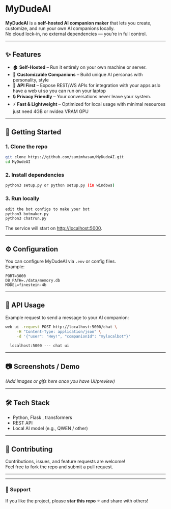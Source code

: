#  MyDudeAI

**MyDudeAI** is a **self-hosted AI companion maker** that lets you create, customize, and run your own AI companions locally.  
No cloud lock-in, no external dependencies — you’re in full control.  

---

## ✨ Features

- 🏠 **Self-Hosted** – Run it entirely on your own machine or server.  
- 🎨 **Customizable Companions** – Build unique AI personas with personality, style  
- 🔌 **API First** – Expose REST/WS APIs for integration with your apps aslo have a web ui so you can run on your laptop 
- 🔒 **Privacy Friendly** – Your conversations never leave your system.  
- ⚡ **Fast & Lightweight** – Optimized for local usage with minimal resources just need 4GB or nvidea VRAM GPU  

---

## 🚀 Getting Started

### 1. Clone the repo
```bash
git clone https://github.com/sumimhasan/MyDudeAI.git
cd MyDudeAI
```

### 2. Install dependencies
```bash
python3 setup.py or python setup.py (in windows)
```

### 3. Run locally
```bash
edit the bot configs to make your bot 
python3 botmaker.py
python3 chatrun.py
```

The service will start on [http://localhost:5000](http://localhost:5000).  

---

## ⚙️ Configuration

You can configure MyDudeAI via `.env` or config files.  
Example:
```env
PORT=3000
DB_PATH=./data/memory.db
MODEL=finestein-4b
```

---

## 📡 API Usage

Example request to send a message to your AI companion:

```bash
web ui -request POST http://localhost:5000/chat \
     -H "Content-Type: application/json" \
     -d '{"user": "Hey!", "companionId": "mylocalbot"}'
```
```code
  localhost:5000 --- chat ui
```

---

## 📷 Screenshots / Demo
*(Add images or gifs here once you have UI/preview)*  

---

## 🛠 Tech Stack
- Python, Flask , transformers 
- REST API  
- Local AI model (e.g., QWEN / other)  

---

## 🤝 Contributing
Contributions, issues, and feature requests are welcome!  
Feel free to fork the repo and submit a pull request.  

---


---

### 🌟 Support
If you like the project, please **star this repo** ⭐ and share with others!



